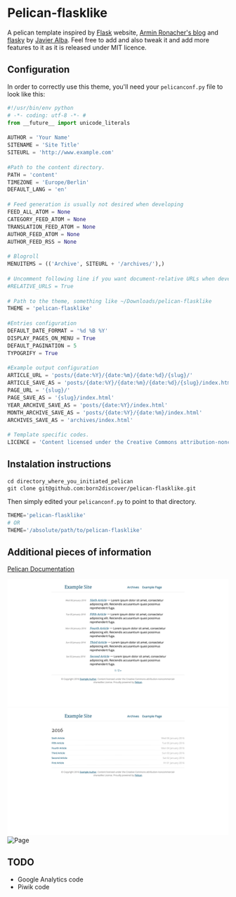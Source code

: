 # Pelican-flasklike

A pelican template inspired by [Flask](http://flask.pocoo.org/) website, [Armin Ronacher's blog](http://lucumr.pocoo.org/) and [flasky](https://github.com/fjavieralba/flasky) by [Javier Alba](https://github.com/fjavieralba). Feel free to add and also tweak it and add more features to it as it is released under MIT licence.

## Configuration

In order to correctly use this theme, you'll need your `pelicanconf.py` file to look like this:

```python
#!/usr/bin/env python
# -*- coding: utf-8 -*- #
from __future__ import unicode_literals

AUTHOR = 'Your Name'
SITENAME = 'Site Title'
SITEURL = 'http://www.example.com'

#Path to the content directory.
PATH = 'content'
TIMEZONE = 'Europe/Berlin'
DEFAULT_LANG = 'en'

# Feed generation is usually not desired when developing
FEED_ALL_ATOM = None
CATEGORY_FEED_ATOM = None
TRANSLATION_FEED_ATOM = None
AUTHOR_FEED_ATOM = None
AUTHOR_FEED_RSS = None

# Blogroll
MENUITEMS = (('Archive', SITEURL + '/archives/'),)

# Uncomment following line if you want document-relative URLs when developing
#RELATIVE_URLS = True

# Path to the theme, something like ~/Downloads/pelican-flasklike
THEME = 'pelican-flasklike'

#Entries configuration
DEFAULT_DATE_FORMAT = '%d %B %Y'
DISPLAY_PAGES_ON_MENU = True
DEFAULT_PAGINATION = 5
TYPOGRIFY = True

#Example output configuration
ARTICLE_URL = 'posts/{date:%Y}/{date:%m}/{date:%d}/{slug}/'
ARTICLE_SAVE_AS = 'posts/{date:%Y}/{date:%m}/{date:%d}/{slug}/index.html'
PAGE_URL = '{slug}/'
PAGE_SAVE_AS = '{slug}/index.html'
YEAR_ARCHIVE_SAVE_AS = 'posts/{date:%Y}/index.html'
MONTH_ARCHIVE_SAVE_AS = 'posts/{date:%Y}/{date:%m}/index.html'
ARCHIVES_SAVE_AS = 'archives/index.html'

# Template specific codes.
LICENCE = 'Content licensed under the Creative Commons attribution-noncommercial-sharealike License.'
```
## Instalation instructions
```shell
cd directory_where_you_initiated_pelican
git clone git@github.com:born2discover/pelican-flasklike.git
```

Then simply edited your `pelicanconf.py` to point to that directory.

```python
THEME='pelican-flasklike'
# OR
THEME='/absolute/path/to/pelican-flasklike'
```

## Additional pieces of information
[Pelican Documentation](http://docs.getpelican.com/en/3.6.3/)

![Homepage](screenshots/flasklike-frontpage.png)
![Archives](screenshots/flasklike-archives.png)
![Page](screenshots/flasklike-page.png)

## TODO
* Google Analytics code
* Piwik code
